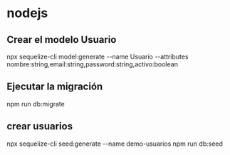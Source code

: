 # nodejs

## Crear el modelo Usuario
npx sequelize-cli model:generate --name Usuario --attributes nombre:string,email:string,password:string,activo:boolean

## Ejecutar la migración

npm run db:migrate

## crear usuarios

npx sequelize-cli seed:generate --name demo-usuarios
npm run db:seed
